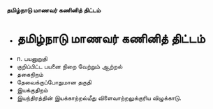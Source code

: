 **தமிழ்நாடு மாணவர் கணினித் திட்டம்**
- # தமிழ்நாடு மாணவர் கணினித் திட்டம்
- n. பயனுறுதி
- குறிப்பிட்ட பயனை நிறை வேற்றும் ஆற்றல்
- தகைநிறம்
- தேவைக்குப்போதுமான தகுதி
- இயக்குதிறம்
- இயந்திரத்தின் இயக்காற்றல்மீது விளைவாற்றலுக்குரிய விழுக்காடு.

